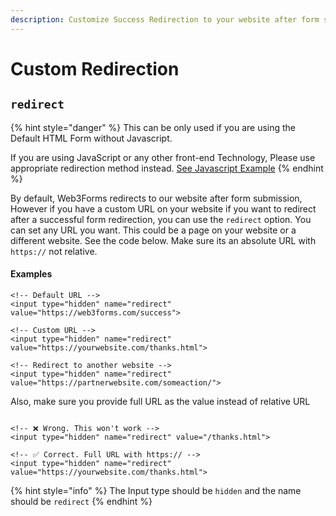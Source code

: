 ```yaml
---
description: Customize Success Redirection to your website after form submission
---
```


# Custom Redirection

## `redirect`

{% hint style="danger" %}
This can be only used if you are using the Default HTML Form without Javascript.

If you are using JavaScript or any other front-end Technology, Please use appropriate redirection method instead. [See Javascript Example](../../how-to-guides/html-and-javascript.md)
{% endhint %}

By default, Web3Forms redirects to our website after form submission, However if you have a custom URL on your website if you want to redirect after a successful form redirection, you can use the `redirect` option. You can set any URL you want. This could be a page on your website or a different website. See the code below. Make sure its an absolute URL with `https://` not relative.&#x20;

#### Examples

```markup
<!-- Default URL -->
<input type="hidden" name="redirect" value="https://web3forms.com/success">

<!-- Custom URL -->
<input type="hidden" name="redirect" value="https://yourwebsite.com/thanks.html">

<!-- Redirect to another website -->
<input type="hidden" name="redirect" value="https://partnerwebsite.com/someaction/">
```

Also, make sure you provide full URL as the value instead of relative URL

```markup

<!-- ❌ Wrong. This won't work -->
<input type="hidden" name="redirect" value="/thanks.html">

<!-- ✅ Correct. Full URL with https:// -->
<input type="hidden" name="redirect" value="https://yourwebsite.com/thanks.html">

```

{% hint style="info" %}
The Input type should be `hidden` and the name should be `redirect`
{% endhint %}
